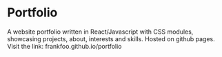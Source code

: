 # Portfolio
A website portfolio written in React/Javascript with CSS modules, showcasing projects, about, interests and skills. 
Hosted on github pages. 
Visit the link: frankfoo.github.io/portfolio